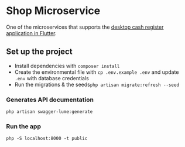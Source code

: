 # Shop Microservice

One of the microservices that supports the [desktop cash register application in Flutter](https://github.com/tkresic/app).

## Set up the project

- Install dependencies with `composer install`
- Create the environmental file with `cp .env.example .env` and update `.env` with database credentials
- Run the migrations & the seeds`php artisan migrate:refresh --seed`

### Generates API documentation

`php artisan swagger-lume:generate`

### Run the app

`php -S localhost:8000 -t public`
